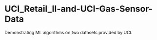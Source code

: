 # UCI_Retail_II-and-UCI-Gas-Sensor-Data
Demonstrating ML algorithms on two datasets provided by UCI. 
